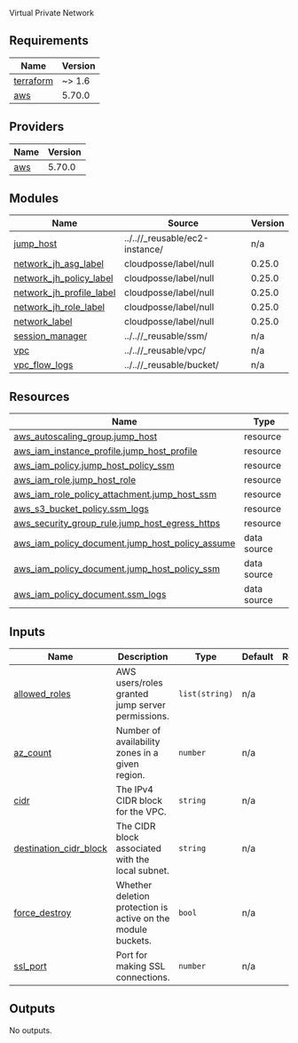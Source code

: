 Virtual Private Network

<!-- BEGIN_TF_DOCS -->
## Requirements

| Name | Version |
|------|---------|
| <a name="requirement_terraform"></a> [terraform](#requirement\_terraform) | ~> 1.6 |
| <a name="requirement_aws"></a> [aws](#requirement\_aws) | 5.70.0 |

## Providers

| Name | Version |
|------|---------|
| <a name="provider_aws"></a> [aws](#provider\_aws) | 5.70.0 |

## Modules

| Name | Source | Version |
|------|--------|---------|
| <a name="module_jump_host"></a> [jump\_host](#module\_jump\_host) | ../..//_reusable/ec2-instance/ | n/a |
| <a name="module_network_jh_asg_label"></a> [network\_jh\_asg\_label](#module\_network\_jh\_asg\_label) | cloudposse/label/null | 0.25.0 |
| <a name="module_network_jh_policy_label"></a> [network\_jh\_policy\_label](#module\_network\_jh\_policy\_label) | cloudposse/label/null | 0.25.0 |
| <a name="module_network_jh_profile_label"></a> [network\_jh\_profile\_label](#module\_network\_jh\_profile\_label) | cloudposse/label/null | 0.25.0 |
| <a name="module_network_jh_role_label"></a> [network\_jh\_role\_label](#module\_network\_jh\_role\_label) | cloudposse/label/null | 0.25.0 |
| <a name="module_network_label"></a> [network\_label](#module\_network\_label) | cloudposse/label/null | 0.25.0 |
| <a name="module_session_manager"></a> [session\_manager](#module\_session\_manager) | ../..//_reusable/ssm/ | n/a |
| <a name="module_vpc"></a> [vpc](#module\_vpc) | ../..//_reusable/vpc/ | n/a |
| <a name="module_vpc_flow_logs"></a> [vpc\_flow\_logs](#module\_vpc\_flow\_logs) | ../..//_reusable/bucket/ | n/a |

## Resources

| Name | Type |
|------|------|
| [aws_autoscaling_group.jump_host](https://registry.terraform.io/providers/hashicorp/aws/5.70.0/docs/resources/autoscaling_group) | resource |
| [aws_iam_instance_profile.jump_host_profile](https://registry.terraform.io/providers/hashicorp/aws/5.70.0/docs/resources/iam_instance_profile) | resource |
| [aws_iam_policy.jump_host_policy_ssm](https://registry.terraform.io/providers/hashicorp/aws/5.70.0/docs/resources/iam_policy) | resource |
| [aws_iam_role.jump_host_role](https://registry.terraform.io/providers/hashicorp/aws/5.70.0/docs/resources/iam_role) | resource |
| [aws_iam_role_policy_attachment.jump_host_ssm](https://registry.terraform.io/providers/hashicorp/aws/5.70.0/docs/resources/iam_role_policy_attachment) | resource |
| [aws_s3_bucket_policy.ssm_logs](https://registry.terraform.io/providers/hashicorp/aws/5.70.0/docs/resources/s3_bucket_policy) | resource |
| [aws_security_group_rule.jump_host_egress_https](https://registry.terraform.io/providers/hashicorp/aws/5.70.0/docs/resources/security_group_rule) | resource |
| [aws_iam_policy_document.jump_host_policy_assume](https://registry.terraform.io/providers/hashicorp/aws/5.70.0/docs/data-sources/iam_policy_document) | data source |
| [aws_iam_policy_document.jump_host_policy_ssm](https://registry.terraform.io/providers/hashicorp/aws/5.70.0/docs/data-sources/iam_policy_document) | data source |
| [aws_iam_policy_document.ssm_logs](https://registry.terraform.io/providers/hashicorp/aws/5.70.0/docs/data-sources/iam_policy_document) | data source |

## Inputs

| Name | Description | Type | Default | Required |
|------|-------------|------|---------|:--------:|
| <a name="input_allowed_roles"></a> [allowed\_roles](#input\_allowed\_roles) | AWS users/roles granted jump server permissions. | `list(string)` | n/a | yes |
| <a name="input_az_count"></a> [az\_count](#input\_az\_count) | Number of availability zones in a given region. | `number` | n/a | yes |
| <a name="input_cidr"></a> [cidr](#input\_cidr) | The IPv4 CIDR block for the VPC. | `string` | n/a | yes |
| <a name="input_destination_cidr_block"></a> [destination\_cidr\_block](#input\_destination\_cidr\_block) | The CIDR block associated with the local subnet. | `string` | n/a | yes |
| <a name="input_force_destroy"></a> [force\_destroy](#input\_force\_destroy) | Whether deletion protection is active on the module buckets. | `bool` | n/a | yes |
| <a name="input_ssl_port"></a> [ssl\_port](#input\_ssl\_port) | Port for making SSL connections. | `number` | n/a | yes |

## Outputs

No outputs.
<!-- END_TF_DOCS -->